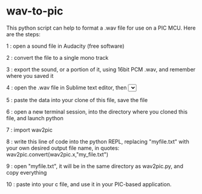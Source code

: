 # wav-to-pic

This python script can help to format a .wav file for use on a PIC MCU.
Here are the steps:

1 : open a sound file in Audacity (free software)

2 : convert the file to a single mono track

3 : export the sound, or a portion of it, using 16bit PCM .wav, and remember where you saved it

4 : open the .wav file in Sublime text editor, then <select all>, and <copy>
  
5 : paste the data into your clone of this file, save the file

6 : open a new terminal session, <cd> into the directory where you cloned this file, and launch python
  
7 : import wav2pic

8 : write this line of code into the python REPL, replacing "myfile.txt" with your own desired output file name, in quotes:
  wav2pic.convert(wav2pic.x,"my_file.txt")
  
9 : open "myfile.txt", it will be in the same directory as wav2pic.py, and copy everything

10 : paste into your c file, and use it in your PIC-based application.
